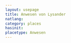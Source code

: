 ```yaml
---
layout: usepage
title: Anwesen von Lysander
natlang:
category: places
hasinit:
placetype: Anwesen
---
```

